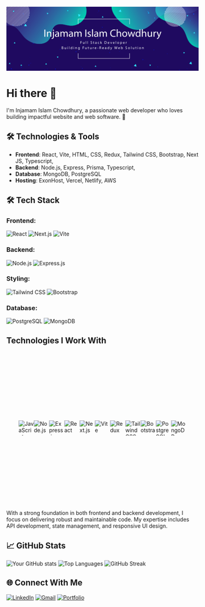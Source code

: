 ![Banner](https://raw.githubusercontent.com/akilinjamam/akilinjamam/main/github-banner.png)
# Hi there 👋
I'm Injamam Islam Chowdhury, a passionate web developer who loves building impactful website and web software. 🚀

## 🛠 Technologies & Tools
- **Frontend**: React, Vite, HTML, CSS, Redux, Tailwind CSS, Bootstrap, Next JS, Typescript, 
- **Backend**: Node.js, Express, Prisma, Typescript,
- **Database**: MongoDB, PostgreSQL
- **Hosting**: ExonHost, Vercel, Netlify, AWS

## 🛠️ Tech Stack 

### Frontend:
![React](https://img.shields.io/badge/React-61DAFB?style=for-the-badge&logo=react&logoColor=black)
![Next.js](https://img.shields.io/badge/Next.js-000000?style=for-the-badge&logo=nextdotjs&logoColor=white)
![Vite](https://img.shields.io/badge/Vite-646CFF?style=for-the-badge&logo=vite&logoColor=white)

### Backend:
![Node.js](https://img.shields.io/badge/Node.js-339933?style=for-the-badge&logo=nodedotjs&logoColor=white)
![Express.js](https://img.shields.io/badge/Express.js-000000?style=for-the-badge&logo=express&logoColor=white)

### Styling:
![Tailwind CSS](https://img.shields.io/badge/Tailwind_CSS-06B6D4?style=for-the-badge&logo=tailwindcss&logoColor=white)
![Bootstrap](https://img.shields.io/badge/Bootstrap-563D7C?style=for-the-badge&logo=bootstrap&logoColor=white)

### Database:
![PostgreSQL](https://img.shields.io/badge/PostgreSQL-316192?style=for-the-badge&logo=postgresql&logoColor=white)
![MongoDB](https://img.shields.io/badge/MongoDB-47A248?style=for-the-badge&logo=mongodb&logoColor=white)


## Technologies I Work With

<div style="width: 100%; height: 400px; display: flex; align-items: center; justify-content: center; >
    <div style="display: flex; gap: 15px; align-items: center; justify-content: space-between; ">
       <img src="https://cdn.jsdelivr.net/gh/devicons/devicon/icons/javascript/javascript-original.svg" width="40" height="40" alt="JavaScript" />
        <img src="https://cdn.jsdelivr.net/gh/devicons/devicon/icons/nodejs/nodejs-original.svg" width="40" height="40" alt="Node.js" />
        <img src="https://cdn.jsdelivr.net/gh/devicons/devicon/icons/express/express-original.svg" width="40" height="40" alt="Express.js" />
        <img src="https://cdn.jsdelivr.net/gh/devicons/devicon/icons/react/react-original.svg" width="40" height="40" alt="React" />
        <img src="https://cdn.jsdelivr.net/gh/devicons/devicon/icons/nextjs/nextjs-original.svg" width="40" height="40" alt="Next.js" />
        <img src="https://cdn.jsdelivr.net/gh/devicons/devicon/icons/vite/vite-original.svg" width="40" height="40" alt="Vite" />
        <img src="https://cdn.jsdelivr.net/gh/devicons/devicon/icons/redux/redux-original.svg" width="40" height="40" alt="Redux" />
        <img src="https://cdn.jsdelivr.net/gh/devicons/devicon/icons/tailwindcss/tailwindcss-plain.svg" width="40" height="40" alt="TailwindCSS" />
        <img src="https://cdn.jsdelivr.net/gh/devicons/devicon/icons/bootstrap/bootstrap-original.svg" width="40" height="40" alt="Bootstrap" />
        <img src="https://cdn.jsdelivr.net/gh/devicons/devicon/icons/postgresql/postgresql-original.svg" width="40" height="40" alt="PostgreSQL" />
        <img src="https://cdn.jsdelivr.net/gh/devicons/devicon/icons/mongodb/mongodb-original.svg" width="40" height="40" alt="MongoDB" />
  </div>
<div/>




 With a strong foundation in both frontend and backend development, I focus on delivering robust and maintainable code. My expertise includes API development, state management, and responsive UI design.

## 📈 GitHub Stats
![Your GitHub stats](https://github-readme-stats.vercel.app/api?username=akilinjamam&show_icons=true&theme=radical&layout=compact)
![Top Languages](https://github-readme-stats.vercel.app/api/top-langs/?username=akilinjamam&layout=compact&theme=radical)
![GitHub Streak](https://github-readme-streak-stats.herokuapp.com/?user=akilinjamam&theme=radical)

## 🌐 Connect With Me
[![LinkedIn](https://img.shields.io/badge/LinkedIn-Injamam-blue)](https://www.linkedin.com/in/injamam-islam-chowdhury-482574158/)
[![Gmail](https://img.shields.io/badge/Gmail-akilinjamam@gmail.com-red)](mailto:akilinjamam@gmail.com)
[![Portfolio](https://img.shields.io/badge/Portfolio-yourwebsite.com-green)](https://yourwebsite.com)

